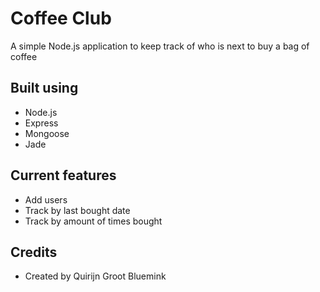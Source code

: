 # Coffee Club

A simple Node.js application to keep track of who is next to buy a bag of coffee

## Built using

* Node.js
* Express
* Mongoose 
* Jade

## Current features

* Add users
* Track by last bought date
* Track by amount of times bought

## Credits

* Created by Quirijn Groot Bluemink
